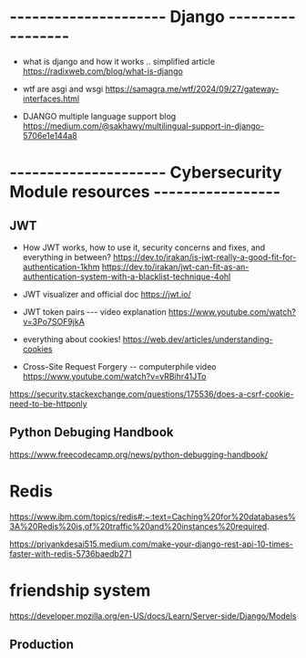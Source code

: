 
# --------------------- Django -----------------
* what is django and how it works .. simplified article
https://radixweb.com/blog/what-is-django

* wtf are asgi and wsgi
https://samagra.me/wtf/2024/09/27/gateway-interfaces.html

* DJANGO multiple language support blog
https://medium.com/@sakhawy/multilingual-support-in-django-5706e1e144a8


# --------------------- Cybersecurity Module resources -----------------

## JWT
* How JWT works, how to use it, security concerns and fixes, and everything in between? 
https://dev.to/irakan/is-jwt-really-a-good-fit-for-authentication-1khm
https://dev.to/irakan/jwt-can-fit-as-an-authentication-system-with-a-blacklist-technique-4ohl

* JWT visualizer and official doc
https://jwt.io/

* JWT token pairs --- video explanation
https://www.youtube.com/watch?v=3Po7SOF9jkA

* everything about cookies!
https://web.dev/articles/understanding-cookies

* Cross-Site Request Forgery -- computerphile video
https://www.youtube.com/watch?v=vRBihr41JTo

https://security.stackexchange.com/questions/175536/does-a-csrf-cookie-need-to-be-httponly



## Python Debuging Handbook
https://www.freecodecamp.org/news/python-debugging-handbook/




# Redis

https://www.ibm.com/topics/redis#:~:text=Caching%20for%20databases%3A%20Redis%20is,of%20traffic%20and%20instances%20required.

https://priyankdesai515.medium.com/make-your-django-rest-api-10-times-faster-with-redis-5736baedb271


# friendship system
https://developer.mozilla.org/en-US/docs/Learn/Server-side/Django/Models



## Production 